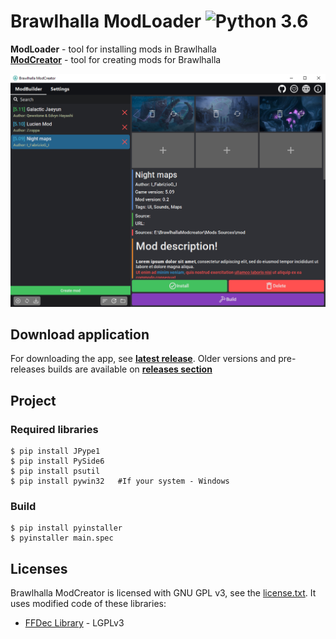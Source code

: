 # Brawlhalla ModLoader ![Python 3.6](https://img.shields.io/badge/python-3.8-blue.svg)

**ModLoader** - tool for installing mods in Brawlhalla  
**[ModCreator](https://github.com/Farbigoz/BhModCreator)** - tool for creating mods for Brawlhalla

![window](https://github.com/Farbigoz/BhModCreator/blob/main/wiki/readme/window.png)

## Download application
For downloading the app, see [**latest release**](https://github.com/Farbigoz/BhModloader/releases/latest). 
Older versions and pre-releases builds are available on [**releases section**](https://github.com/Farbigoz/BhModloader/releases)

## Project

### Required libraries
    $ pip install JPype1
    $ pip install PySide6
    $ pip install psutil
    $ pip install pywin32   #If your system - Windows
    
### Build
    $ pip install pyinstaller  
    $ pyinstaller main.spec

## Licenses

Brawlhalla ModCreator is licensed with GNU GPL v3, see the [license.txt](license.txt).
It uses modified code of these libraries:

* [FFDec Library](https://github.com/jindrapetrik/jpexs-decompiler) - LGPLv3